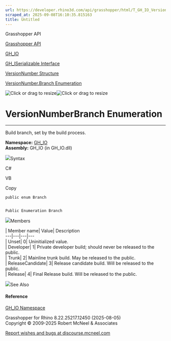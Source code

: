 ```yaml
---
url: https://developer.rhino3d.com/api/grasshopper/html/T_GH_IO_VersionNumber_Branch.htm
scraped_at: 2025-09-08T16:10:35.815163
title: Untitled
---
```


Grasshopper API

[Grasshopper API](../html/723c01da-9986-4db2-8f53-6f3a7494df75.htm
"Grasshopper API")

[GH_IO](../html/N_GH_IO.htm "GH_IO")

[GH_ISerializable Interface](../html/T_GH_IO_GH_ISerializable.htm
"GH_ISerializable Interface")

[VersionNumber Structure](../html/T_GH_IO_VersionNumber.htm "VersionNumber
Structure")

[VersionNumber.Branch Enumeration](../html/T_GH_IO_VersionNumber_Branch.htm
"VersionNumber.Branch Enumeration")

![Click or drag to resize](../icons/TocOpen.gif)![Click or drag to
resize](../icons/TocClose.gif)

# VersionNumberBranch Enumeration  
  
---  
  
Build branch, set by the build process.

**Namespace:** [GH_IO](N_GH_IO.htm)  
**Assembly:** GH_IO (in GH_IO.dll)

![](../icons/SectionExpanded.png)Syntax

C#

VB

Copy

    
    
    public enum Branch
    
    
    Public Enumeration Branch

![](../icons/SectionExpanded.png)Members

| Member name| Value| Description  
---|---|---|---  
| Unset| 0|  Uninitialized value.  
| Developer| 1|  Private developer build; should never be released to the
public.  
| Trunk| 2|  Mainline trunk build. May be released to the public.  
| ReleaseCandidate| 3|  Release candidate build. Will be released to the
public.  
| Release| 4|  Final Release build. Will be released to the public.  
  
![](../icons/SectionExpanded.png)See Also

#### Reference

[GH_IO Namespace](N_GH_IO.htm)

Grasshopper for Rhino 8.22.25217.12450 (2025-08-05)  
Copyright © 2009-2025 Robert McNeel & Associates

[Report wishes and bugs at
discourse.mcneel.com](https://discourse.mcneel.com/c/grasshopper)

